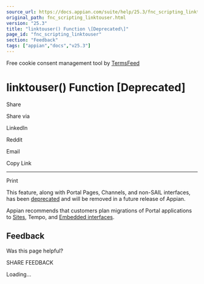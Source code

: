 ```yaml
---
source_url: https://docs.appian.com/suite/help/25.3/fnc_scripting_linktouser.html
original_path: fnc_scripting_linktouser.html
version: "25.3"
title: "linktouser() Function \[Deprecated\]"
page_id: "fnc_scripting_linktouser"
section: "Feedback"
tags: ["appian","docs","v25.3"]
---
```



Free cookie consent management tool by [TermsFeed](https://www.termsfeed.com/)

# linktouser() Function \[Deprecated\]

Share

Share via

LinkedIn

Reddit

Email

Copy Link

* * *

Print

This feature, along with Portal Pages, Channels, and non-SAIL interfaces, has been [deprecated](Deprecated_Features.html) and will be removed in a future release of Appian.

Appian recommends that customers plan migrations of Portal applications to [Sites](Sites.html), Tempo, and [Embedded interfaces](Embedded_Interfaces.html).

## Feedback

Was this page helpful?

SHARE FEEDBACK

Loading...